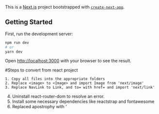 This is a [Next.js](https://nextjs.org/) project bootstrapped with [`create-next-app`](https://github.com/vercel/next.js/tree/canary/packages/create-next-app).

## Getting Started

First, run the development server:

```bash
npm run dev
# or
yarn dev
```

Open [http://localhost:3000](http://localhost:3000) with your browser to see the result.

#Steps to convert from react project

    1. Copy all files into the appropriate folders
    2. Replace <image> to <Image> and import Image from 'next/image'
    3. Replace NavLink to Link, and to= with href= and import 'next/link'

4. Uninstall react-router-dom to resolve an error.
5. Install some necessary dependencies like reactstrap and fontawesome
6. Replaced apostrophy with &apos;
